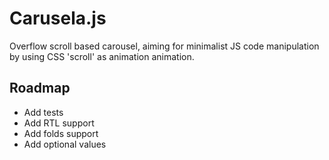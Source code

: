 # Carusela.js

Overflow scroll based carousel, aiming for minimalist JS code manipulation by using CSS 'scroll' as animation animation.

## Roadmap

* Add tests
* Add RTL support
* Add folds support
* Add optional values